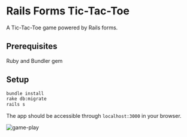 # Rails Forms Tic-Tac-Toe

A Tic-Tac-Toe game powered by Rails forms. 

## Prerequisites
Ruby and Bundler gem

## Setup
```sh
bundle install
rake db:migrate
rails s 
```

The app should be accessible through `localhost:3000` in your browser.

![game-play](https://media.giphy.com/media/4No3vWQf2v3EUw7S5k/giphy.gif)
